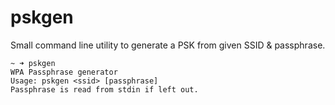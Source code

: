 # pskgen

Small command line utility to generate a PSK from given SSID & passphrase.  

```text
~ ➜ pskgen
WPA Passphrase generator
Usage: pskgen <ssid> [passphrase]
Passphrase is read from stdin if left out.
```
